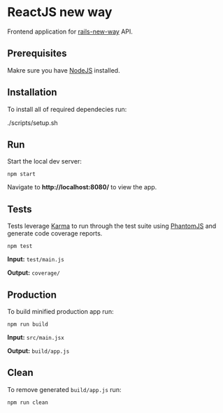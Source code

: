 # ReactJS new way

Frontend application for [rails-new-way]() API.

## Prerequisites

Makre sure you have [NodeJS](https://nodejs.org/download/) installed.

## Installation

To install all of required dependecies run:

   ./scripts/setup.sh

## Run

Start the local dev server:

    npm start

Navigate to **http://localhost:8080/** to view the app.

## Tests

Tests leverage [Karma](http://karma-runner.github.io/0.12/index.html) to run through the test suite using [PhantomJS](http://phantomjs.org/) and generate code coverage reports.

    npm test

**Input:** `test/main.js`

**Output:** `coverage/`

## Production

To build minified production app run:

    npm run build

**Input:** `src/main.jsx`

**Output:** `build/app.js`

## Clean

To remove generated `build/app.js` run:

    npm run clean
